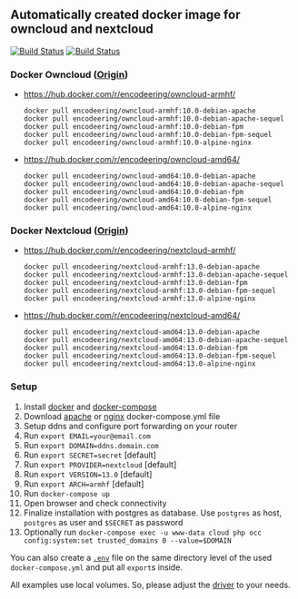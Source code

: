 ## Automatically created docker image for owncloud and nextcloud

[![Build Status](https://travis-ci.org/encodeering/docker-cloud.svg?branch=master)](https://travis-ci.org/encodeering/docker-cloud)
[![Build Status](https://semaphoreci.com/api/v1/encodeering/docker-cloud/branches/master/shields_badge.svg)](https://semaphoreci.com/encodeering/docker-cloud)

### Docker Owncloud ([Origin](https://github.com/docker-library/owncloud))

- https://hub.docker.com/r/encodeering/owncloud-armhf/

    ```docker pull encodeering/owncloud-armhf:10.0-debian-apache```  
    ```docker pull encodeering/owncloud-armhf:10.0-debian-apache-sequel```  
    ```docker pull encodeering/owncloud-armhf:10.0-debian-fpm```  
    ```docker pull encodeering/owncloud-armhf:10.0-debian-fpm-sequel```  
    ```docker pull encodeering/owncloud-armhf:10.0-alpine-nginx```

- https://hub.docker.com/r/encodeering/owncloud-amd64/

    ```docker pull encodeering/owncloud-amd64:10.0-debian-apache```  
    ```docker pull encodeering/owncloud-amd64:10.0-debian-apache-sequel```  
    ```docker pull encodeering/owncloud-amd64:10.0-debian-fpm```  
    ```docker pull encodeering/owncloud-amd64:10.0-debian-fpm-sequel```  
    ```docker pull encodeering/owncloud-amd64:10.0-alpine-nginx```

### Docker Nextcloud  ([Origin](https://github.com/nextcloud/docker))

- https://hub.docker.com/r/encodeering/nextcloud-armhf/

    ```docker pull encodeering/nextcloud-armhf:13.0-debian-apache```  
    ```docker pull encodeering/nextcloud-armhf:13.0-debian-apache-sequel```  
    ```docker pull encodeering/nextcloud-armhf:13.0-debian-fpm```  
    ```docker pull encodeering/nextcloud-armhf:13.0-debian-fpm-sequel```  
    ```docker pull encodeering/nextcloud-armhf:13.0-alpine-nginx```

- https://hub.docker.com/r/encodeering/nextcloud-amd64/

    ```docker pull encodeering/nextcloud-amd64:13.0-debian-apache```  
    ```docker pull encodeering/nextcloud-amd64:13.0-debian-apache-sequel```  
    ```docker pull encodeering/nextcloud-amd64:13.0-debian-fpm```  
    ```docker pull encodeering/nextcloud-amd64:13.0-debian-fpm-sequel```  
    ```docker pull encodeering/nextcloud-amd64:13.0-alpine-nginx```

### Setup

1. Install [docker](https://docs.docker.com/install/) and [docker-compose](https://docs.docker.com/compose/install)
1. Download [apache](examples/apache/docker-compose.yml) or [nginx](examples/nginx/docker-compose.yml) docker-compose.yml file
1. Setup ddns and configure port forwarding on your router
1. Run `export EMAIL=your@email.com`
1. Run `export DOMAIN=ddns.domain.com`
1. Run `export SECRET=secret` [default]
1. Run `export PROVIDER=nextcloud` [default]
1. Run `export VERSION=13.0` [default]
1. Run `export ARCH=armhf` [default]
1. Run `docker-compose up`
1. Open browser and check connectivity
1. Finalize installation with postgres as database. Use `postgres` as host, `postgres` as user and `$SECRET` as password
1. Optionally run `docker-compose exec -u www-data cloud php occ config:system:set trusted_domains 0 --value=$DOMAIN`

You can also create a [`.env`](https://docs.docker.com/compose/environment-variables/#the-env-file) file on the same directory level of the used `docker-compose.yml` and put all `export`s inside.

All examples use local volumes. So, please adjust the [driver](https://docs.docker.com/engine/extend/legacy_plugins/#volume-plugins) to your needs.
